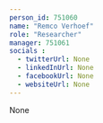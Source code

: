 ```yaml
---
person_id: 751060
name: "Remco Verhoef"
role: "Researcher"
manager: 751061
socials :
  - twitterUrl: None
  - linkedInUrl: None
  - facebookUrl: None
  - websiteUrl: None
---
```

None
